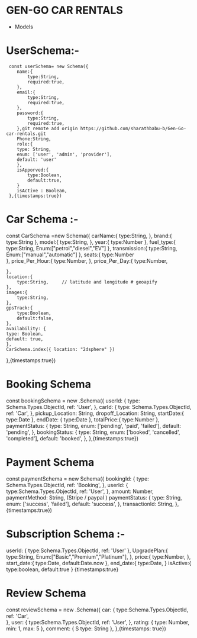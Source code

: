 
  
# GEN-GO CAR RENTALS 

* Models  

# UserSchema:-

     const userSchema= new Schema({
        name:{
            type:String,
            required:true,
        },
        email:{
            type:String,
            required:true,
        },
        password:{
            type:String,
            required:true,
        },git remote add origin https://github.com/sharathbabu-b/Gen-Go-car-rentals.git
        Phone:String,
        role:{
        type: String,
        enum: ['user', 'admin', 'provider'],
        default: 'user'
        },
        isApporved:{
            type:Boolean,
            default:true,
        }
        isActive : Boolean,
     },{timestamps:true})


# Car Schema :- 
 const CarSchema =new Schema({
    carName:{
        type:String,
    },
    brand:{
        type:String
    },
    model:{
        type:String,
    },
    year:{
        type:Number
    },
    fuel_type:{
        type:String,
        Enum:["petrol","diesel","EV"]
    },
    transmission:{
        type:String,
        Enum:["manual","automatic"]
    },
    seats:{
        type:Number  
    },
    price_Per_Hour:{
        type:Number,
    },
     price_Per_Day:{
        type:Number,
        
    },
    location:{
        type:String,     // latitude and longitude # geoapify 
    },
    images:{
        type:String,    
    },
    gpsTrack:{
        type:Boolean,
        default:false,
    },
    availability: {
    type: Boolean,
    default: true,
    },
    CarSchema.index({ location: "2dsphere" }) 
   
 },{timestamps:true})

 # Booking Schema 
 const bookingSchema = new .Schema({
  userId: {
    type: Schema.Types.ObjectId,
    ref: 'User',
  },
  carId: {
    type: Schema.Types.ObjectId,
    ref: 'Car',
  },
  pickup_Location: String,
  dropoff_Location: String,
  startDate:{
    type:Date
  },
  endDate: { 
    type:Date
    },
  totalPrice:{
    type:Number
  },
  paymentStatus: {
    type: String,
    enum: ['pending', 'paid', 'failed'],
    default: 'pending',
  },
  bookingStatus: {
    type: String,
    enum: ['booked', 'cancelled', 'completed'],
    default: 'booked',
  },
 },{timestamps:true})


 # Payment Schema 
 const paymentSchema = new Schema({
  bookingId: {
    type: Schema.Types.ObjectId,
    ref: 'Booking',
  },
  userId: {
    type:Schema.Types.ObjectId,
    ref: 'User',
  },
  amount: Number,
  paymentMethod: String,         (Stripe / paypal )
  paymentStatus: {
     type: String,
     enum: ['success', 'failed'],
     default: 'success',
   },
  transactionId: String,
 },{timestamps:true})



 # Subscription Schema :-
  userId: {
    type:Schema.Types.ObjectId,
    ref: 'User'
    },
    UpgradePlan:{
        type:String,
        Enum:["Basic","Premium","Platinum"],
    },
    price:{
        type:Number,
    },
    start_date:{
        type:Date,
        default:Date.now
    },
    end_date:{
        type:Date,
    }
    isActive:{
        type:boolean,
        default:true
    }
    {timestamps:true}


 # Review Schema 
 const reviewSchema = new .Schema({
  car: { 
    type:Schema.Types.ObjectId, 
    ref: 'Car',  
  },
  user: { 
    type:Schema.Types.ObjectId, 
    ref: 'User', 
  },
  rating: { 
    type: Number,
    min: 1, 
    max: 5
 },
  comment: { S
    type: String 
    },
},{timestamps: true})







